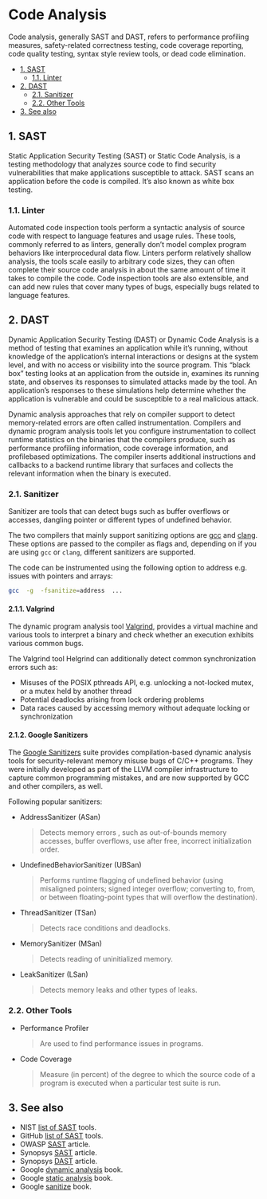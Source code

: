 # Code Analysis

Code analysis, generally SAST and DAST, refers to performance profiling measures, safety-related correctness testing, code coverage reporting, code quality testing, syntax style review tools, or dead code elimination.

- [1. SAST](#1-sast)
  - [1.1. Linter](#11-linter)
- [2. DAST](#2-dast)
  - [2.1. Sanitizer](#21-sanitizer)
  - [2.2. Other Tools](#22-other-tools)
- [3. See also](#3-see-also)

## 1. SAST

Static Application Security Testing (SAST) or Static Code Analysis, is a testing methodology that analyzes source code to find security vulnerabilities that make applications susceptible to attack. SAST scans an application before the code is compiled. It’s also known as white box testing.

### 1.1. Linter

Automated code inspection tools perform a syntactic analysis of source code with respect to language features and usage rules. These tools, commonly referred to as linters, generally don’t model complex program behaviors like interprocedural data flow. Linters perform relatively shallow analysis, the tools scale easily to arbitrary code sizes, they can often complete their source code analysis in about the same amount of time it takes to compile the code. Code inspection tools are also extensible, and can add new rules that cover many types of bugs, especially bugs related to language features.

## 2. DAST

Dynamic Application Security Testing (DAST) or Dynamic Code Analysis is a method of testing that examines an application while it’s running, without knowledge of the application’s internal interactions or designs at the system level, and with no access or visibility into the source program. This “black box” testing looks at an application from the outside in, examines its running state, and observes its responses to simulated attacks made by the tool. An application’s responses to these simulations help determine whether the application is vulnerable and could be susceptible to a real malicious attack.

Dynamic analysis approaches that rely on compiler support to detect memory-related errors are often called instrumentation. Compilers and dynamic program analysis tools let you configure instrumentation to collect runtime statistics on the binaries that the compilers produce, such as performance profiling information, code coverage information, and profilebased optimizations. The compiler inserts additional instructions and callbacks to a backend runtime library that surfaces and collects the relevant information when the binary is executed.

### 2.1. Sanitizer

Sanitizer are tools that can detect bugs such as buffer overflows or accesses, dangling pointer or different types of undefined behavior.

The two compilers that mainly support sanitizing options are [gcc](https://gcc.gnu.org/onlinedocs/gcc/Instrumentation-Options.html) and [clang](https://clang.llvm.org/docs/UsersManual.html#controlling-code-generation). These options are passed to the compiler as flags and, depending on if you are using `gcc` or `clang`, different sanitizers are supported.

The code can be instrumented using the following option to address e.g. issues with pointers and arrays:

```bash
gcc  -g  -fsanitize=address  ...
```

#### 2.1.1. Valgrind

The dynamic program analysis tool [Valgrind](https://valgrind.org/), provides a virtual machine and various tools to interpret a binary and check whether an execution exhibits various common bugs.

The Valgrind tool Helgrind can additionally detect common synchronization errors such as:

- Misuses of the POSIX pthreads API, e.g. unlocking a not-locked mutex, or a mutex held by another thread
- Potential deadlocks arising from lock ordering problems
- Data races caused by accessing memory without adequate locking or synchronization

#### 2.1.2. Google Sanitizers

The [Google Sanitizers](https://github.com/google/sanitizers/wiki) suite provides compilation-based dynamic analysis tools for security-relevant memory misuse bugs of C/C++ programs. They were initially developed as part of the LLVM compiler infrastructure to capture common programming mistakes, and are now supported by GCC and other compilers, as well.

Following popular sanitizers:

- AddressSanitizer (ASan)
  > Detects memory errors , such as out-of-bounds memory accesses, buffer overflows, use after free, incorrect initialization order.

- UndefinedBehaviorSanitizer (UBSan)
  > Performs runtime flagging of undefined behavior (using misaligned  pointers; signed integer overflow; converting to, from, or between floating-point types that will overflow the destination).

- ThreadSanitizer (TSan)
  > Detects race conditions and deadlocks.

- MemorySanitizer (MSan)
  > Detects reading of uninitialized memory.

- LeakSanitizer (LSan)
  > Detects memory leaks and other types of leaks.

### 2.2. Other Tools

- Performance Profiler
  > Are used to find performance issues in programs.

- Code Coverage
  > Measure (in percent) of the degree to which the source code of a program is executed when a particular test suite is run.

## 3. See also

- NIST [list of SAST](https://www.nist.gov/itl/ssd/software-quality-group/source-code-security-analyzers) tools.
- GitHub [list of SAST](https://www.nist.gov/itl/ssd/software-quality-group/source-code-security-analyzers) tools.
- OWASP [SAST](https://owasp.org/www-community/Source_Code_Analysis_Tools) article.
- Synopsys [SAST](https://www.synopsys.com/glossary/what-is-sast.html) article.
- Synopsys [DAST](https://www.synopsys.com/glossary/what-is-dast.html) article.
- Google [dynamic analysis](https://static.googleusercontent.com/media/sre.google/de//static/pdf/building_secure_and_reliable_systems.pdf#page=313&zoom=100,0,600) book.
- Google [static analysis](https://static.googleusercontent.com/media/sre.google/de//static/pdf/building_secure_and_reliable_systems.pdf#page=326&zoom=100,0,600) book.
- Google [sanitize](https://static.googleusercontent.com/media/sre.google/de//static/pdf/building_secure_and_reliable_systems.pdf#page=303&zoom=100,0,530) book.
